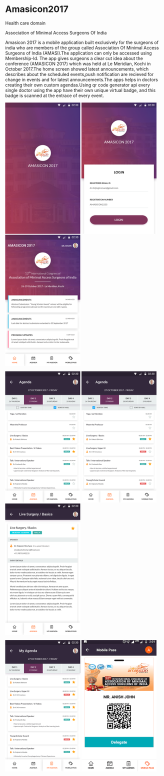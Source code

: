 # Amasicon2017
Health care domain

Association of Minimal Access Surgeons Of India

Amasicon 2017 is a mobile application built exclusively for the surgeons of india who are members of the group called Association Of Minimal Access Surgeons of India (AMASI).The application can only be accessed using Membership-Id.
The app gives surgeons a clear cut idea about the conference (AMASICON 2017) which was held at Le Meridian, Kochi in October 2017.The home screen showed latest announcements, which describes about the scheduled events,push notification are recieved for change in events and for latest announcements.The apps helps in doctors creating their own custom agendas.Using qr code  generator api every single doctor using the app have their own unique virtual badge, and this badge is scanned at the entrace of every event.




<img src="https://github.com/raheez/Amasicon2017/blob/master/Screenshots/1-splash.png" width="240" height="420">    <img src="https://github.com/raheez/Amasicon2017/blob/master/Screenshots/2-login.png" width="240" height="420">    <img src="https://github.com/raheez/Amasicon2017/blob/master/Screenshots/3-dashboard.png" width="240" height="420">


<img src="https://github.com/raheez/Amasicon2017/blob/master/Screenshots/4-agenda.png" width="240" height="420">    <img src="https://github.com/raheez/Amasicon2017/blob/master/Screenshots/5-agenda2.png" width="240" height="420">    <img src="https://github.com/raheez/Amasicon2017/blob/master/Screenshots/6-agenda_details.png" width="240" height="420">


<img src="https://github.com/raheez/Amasicon2017/blob/master/Screenshots/7-my_agenda.png" width="240" height="420">    <img src="https://github.com/raheez/Amasicon2017/blob/master/Screenshots/8-mobile_pass.png" width="240" height="420">
